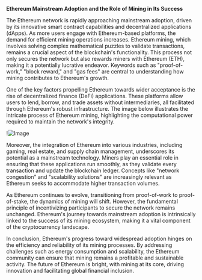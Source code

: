 **Ethereum Mainstream Adoption and the Role of Mining in Its Success**

The Ethereum network is rapidly approaching mainstream adoption, driven by its innovative smart contract capabilities and decentralized applications (dApps). As more users engage with Ethereum-based platforms, the demand for efficient mining operations increases. Ethereum mining, which involves solving complex mathematical puzzles to validate transactions, remains a crucial aspect of the blockchain's functionality. This process not only secures the network but also rewards miners with Ethereum (ETH), making it a potentially lucrative endeavor. Keywords such as "proof-of-work," "block reward," and "gas fees" are central to understanding how mining contributes to Ethereum's growth.

One of the key factors propelling Ethereum towards wider acceptance is the rise of decentralized finance (DeFi) applications. These platforms allow users to lend, borrow, and trade assets without intermediaries, all facilitated through Ethereum's robust infrastructure. The image below illustrates the intricate process of Ethereum mining, highlighting the computational power required to maintain the network's integrity. 

!![Image](https://github.com/user-attachments/assets/590b50a7-4459-4e76-8a31-559aed223621)

Moreover, the integration of Ethereum into various industries, including gaming, real estate, and supply chain management, underscores its potential as a mainstream technology. Miners play an essential role in ensuring that these applications run smoothly, as they validate every transaction and update the blockchain ledger. Concepts like "network congestion" and "scalability solutions" are increasingly relevant as Ethereum seeks to accommodate higher transaction volumes.

As Ethereum continues to evolve, transitioning from proof-of-work to proof-of-stake, the dynamics of mining will shift. However, the fundamental principle of incentivizing participants to secure the network remains unchanged. Ethereum's journey towards mainstream adoption is intrinsically linked to the success of its mining ecosystem, making it a vital component of the cryptocurrency landscape.

In conclusion, Ethereum's progress toward widespread adoption hinges on the efficiency and reliability of its mining processes. By addressing challenges such as energy consumption and scalability, the Ethereum community can ensure that mining remains a profitable and sustainable activity. The future of Ethereum is bright, with mining at its core, driving innovation and facilitating global financial inclusion.